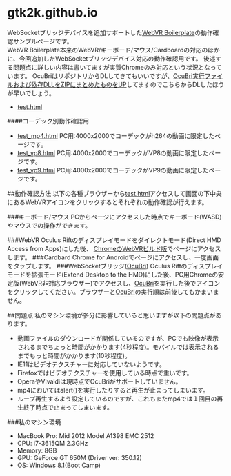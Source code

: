 # gtk2k.github.io
WebSocketブリッジデバイスを追加サポートした[WebVR Boilerplate](https://github.com/gtk2k/webvr-boilerplate)の動作確認サンプルページです。  
WebVR Boilerplate本来のWebVR/キーボード/マウス/Cardboardの対応のほかに、今回追加したWebSocketブリッジデバイス対応の動作確認用です。  後述する問題点に詳しい内容は書いてますが実質Chromeのみ対応という状況となっています。
OcuBriはリポジトリからDLしてきてもいいですが、[OcuBri実行ファイルおよび依存DLLをZIPにまとめたものをUP](https://www.dropbox.com/s/iy43mbwdi4m2qvk/OcuBri.zip?dl=0)してますのでこちらからDLしたほうが早いでしょう。
* [test.html](http://gtk2k.github.io/test.html) 

####コーデック別動作確認用
* [test_mp4.html](http://gtk2k.github.io/test_mp4.html) PC用:4000x2000でコーデックがh264の動画に限定したページです。
* [test_vp8.html](http://gtk2k.github.io/test_vp8.html) PC用:4000x2000でコーデックがVP8の動画に限定したページです。
* [test_vp9.html](http://gtk2k.github.io/test_vp9.html) PC用:4000x2000でコーデックがVP9の動画に限定したページです。

##動作確認方法
以下の各種ブラウザーから[test.html](http://gtk2k.github.io/test.html)アクセスして画面の下中央にあるWebVRアイコンをクリックするとそれぞれの動作確認が行えます。


###キーボード/マウス
PCからページにアクセスした時点でキーボード(WASD)やマウスでの操作ができます。  

###WebVR
Oculus Riftのディスプレイモードをダイレクトモード(Direct HMD Access from Apps)にした後、 [ChromeのWebVRビルド版](https://docs.google.com/file/d/0BzudLt22BqGRS3hjOXV3N0JXcjg/edit?pli=1)でページにアクセスします。
###Cardbard
Chrome for Androidでページにアクセスし、一度画面をタップします。
###WebSocketブリッジ([OcuBri](https://github.com/gtk2k/OcuBri))
Oculus Riftのディスプレイモードを拡張モード(Extend Desktop to the HMD)にした後、PC用Chromeの安定版(WebVR非対応ブラウザー)でアクセスし、[OcuBri](https://github.com/gtk2k/OcuBri)を実行した後でアイコンをクリックしてください。ブラウザーと[OcuBri](https://github.com/gtk2k/OcuBri)の実行順は前後してもかまいません。

##問題点
私のマシン環境が多分に影響していると思いますが以下の問題点があります。
* 動画ファイルのダウンロードが関係しているのですが、PCでも映像が表示されるまでちょっと時間がかかります(4秒程度)。モバイルでは表示されるまでもっと時間がかかります(10秒程度)。
* IE11はビデオテクスチャーに対応していないようです。
* Firefoxではビデオテクスチャーを使用している時点で重いです。
* OperaやVivaldiは現時点でOcuBriがサポートしていません。
* mp4においてはalert()を実行したりすると再生が止まってしまいます。
* ループ再生するよう設定しているのですが、これもまたmp4では１回目の再生終了時点で止まってしまいます。

###私のマシン環境
- MacBook Pro: Mid 2012 Model A1398 EMC 2512
- CPU: i7-3615QM 2.3GHz
- Memory: 8GB
- GPU: GeForce GT 650M (Driver ver: 350.12)
- OS: Windows 8.1(Boot Camp)
